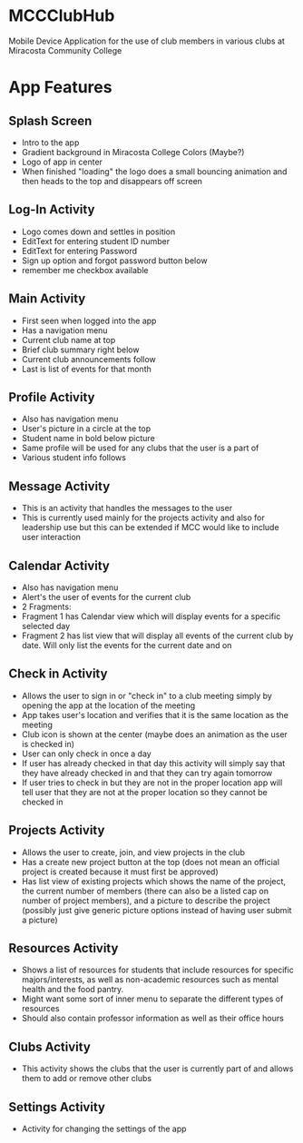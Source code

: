 # MCCClubHub
Mobile Device Application for the use of club members in various clubs at Miracosta Community College

# App Features

## Splash Screen 
* Intro to the app
* Gradient background in Miracosta College Colors (Maybe?)
* Logo of app in center
* When finished "loading" the logo does a small bouncing animation and then heads to the top and disappears off screen

## Log-In Activity
* Logo comes down and settles in position
* EditText for entering student ID number
* EditText for entering Password
* Sign up option and forgot password button below 
* remember me checkbox available

## Main Activity
* First seen when logged into the app
* Has a navigation menu
* Current club name at top
* Brief club summary right below
* Current club announcements follow
* Last is list of events for that month

## Profile Activity
* Also has navigation menu
* User's picture in a circle at the top
* Student name in bold below picture
* Same profile will be used for any clubs that the user is a part of 
* Various student info follows

## Message Activity
* This is an activity that handles the messages to the user
* This is currently used mainly for the projects activity and also for leadership use but this can be extended if MCC would like to include user interaction

## Calendar Activity
* Also has navigation menu
* Alert's the user of events for the current club
* 2 Fragments:
* Fragment 1 has Calendar view which will display events for a specific selected day
* Fragment 2 has list view that will display all events of the current club by date. Will only
list the events for the current date and on

## Check in Activity
* Allows the user to sign in or "check in" to a club meeting simply by opening the app at the location of the meeting
* App takes user's location and verifies that it is the same location as the meeting
* Club icon is shown at the center (maybe does an animation as the user is checked in)
* User can only check in once a day
* If user has already checked in that day this activity will simply say that they have already checked in and that they can try
again tomorrow
* If user tries to check in but they are not in the proper location app will tell user that they are not at the proper location so they 
cannot be checked in 

## Projects Activity
* Allows the user to create, join, and view projects in the club
* Has a create new project button at the top (does not mean an official project is created because it must first be approved)
* Has list view of existing projects which shows the name of the project, the current number of members (there can also be a listed 
cap on number of project members), and a picture to describe the project (possibly just give generic picture options instead of having user submit a picture)

## Resources Activity
* Shows a list of resources for students that include resources for specific majors/interests, as well as non-academic resources such as mental health and the food pantry.
* Might want some sort of inner menu to separate the different types of resources
* Should also contain professor information as well as their office hours

## Clubs Activity
* This activity shows the clubs that the user is currently part of and allows them to add or remove other clubs

## Settings Activity
* Activity for changing the settings of the app

